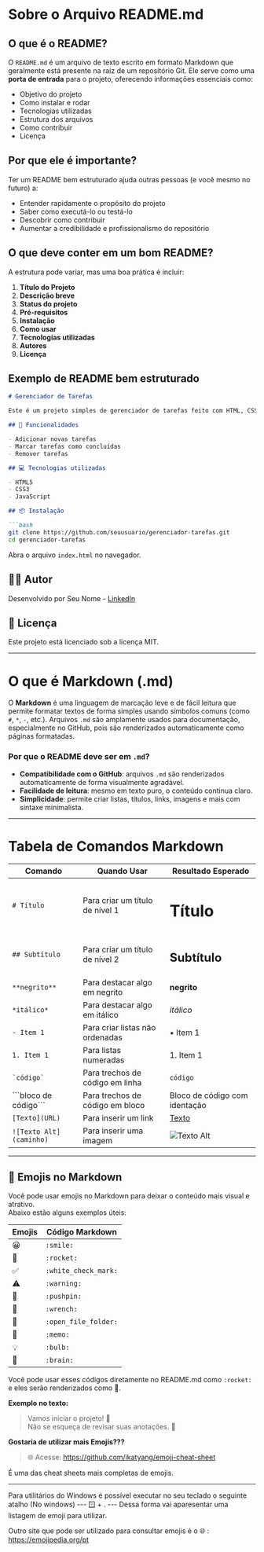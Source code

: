 # Sobre o Arquivo README.md

## O que é o README?

O `README.md` é um arquivo de texto escrito em formato Markdown que geralmente está presente na raiz de um repositório Git. Ele serve como uma **porta de entrada** para o projeto, oferecendo informações essenciais como:

- Objetivo do projeto
- Como instalar e rodar
- Tecnologias utilizadas
- Estrutura dos arquivos
- Como contribuir
- Licença

## Por que ele é importante?

Ter um README bem estruturado ajuda outras pessoas (e você mesmo no futuro) a:

- Entender rapidamente o propósito do projeto
- Saber como executá-lo ou testá-lo
- Descobrir como contribuir
- Aumentar a credibilidade e profissionalismo do repositório

## O que deve conter em um bom README?

A estrutura pode variar, mas uma boa prática é incluir:

1. **Título do Projeto**
2. **Descrição breve**
3. **Status do projeto**
4. **Pré-requisitos**
5. **Instalação**
6. **Como usar**
7. **Tecnologias utilizadas**
8. **Autores**
9. **Licença**

## Exemplo de README bem estruturado

```markdown
# Gerenciador de Tarefas

Este é um projeto simples de gerenciador de tarefas feito com HTML, CSS e JavaScript puro.

## 🚀 Funcionalidades

- Adicionar novas tarefas
- Marcar tarefas como concluídas
- Remover tarefas

## 💻 Tecnologias utilizadas

- HTML5
- CSS3
- JavaScript

## 📦 Instalação

```bash
git clone https://github.com/seuusuario/gerenciador-tarefas.git
cd gerenciador-tarefas
```

Abra o arquivo `index.html` no navegador.

## 👨‍💻 Autor

Desenvolvido por Seu Nome - [LinkedIn](https://www.linkedin.com/in/seunome)

## 📝 Licença

Este projeto está licenciado sob a licença MIT.

---

# O que é Markdown (.md)

O **Markdown** é uma linguagem de marcação leve e de fácil leitura que permite formatar textos de forma simples usando símbolos
comuns (como `#`, `*`, `-`, etc.). Arquivos `.md` são amplamente usados para documentação, especialmente no GitHub,
pois são renderizados automaticamente como páginas formatadas.

### Por que o README deve ser em `.md`?

- **Compatibilidade com o GitHub**: arquivos `.md` são renderizados automaticamente de forma visualmente agradável.
- **Facilidade de leitura**: mesmo em texto puro, o conteúdo continua claro.
- **Simplicidade**: permite criar listas, títulos, links, imagens e mais com sintaxe minimalista.

---

# Tabela de Comandos Markdown

| Comando                      | Quando Usar                                 | Resultado Esperado                         |
|-----------------------------|---------------------------------------------|--------------------------------------------|
| `# Título`                  | Para criar um título de nível 1             | <h1>Título</h1>                             |
| `## Subtítulo`              | Para criar um título de nível 2             | <h2>Subtítulo</h2>                          |
| `**negrito**`               | Para destacar algo em negrito               | **negrito**                                 |
| `*itálico*`                 | Para destacar algo em itálico               | *itálico*                                   |
| `- Item 1`                  | Para criar listas não ordenadas             | • Item 1                                    |
| `1. Item 1`                 | Para listas numeradas                       | 1. Item 1                                   |
| `` `código` ``              | Para trechos de código em linha             | `código`                                    |
| \`\`\`bloco de código\`\`\` | Para trechos de código em bloco             | Bloco de código com identação               |
| `[Texto](URL)`              | Para inserir um link                        | [Texto](https://exemplo.com)                |
| `![Texto Alt](caminho)`     | Para inserir uma imagem                     | ![Texto Alt](imagem.png)                    |

---

## 🧩 Emojis no Markdown

Você pode usar emojis no Markdown para deixar o conteúdo mais visual e atrativo.  
Abaixo estão alguns exemplos úteis:

| Emojis | Código Markdown
|--------|------------------
| 😀     | `:smile:`
| 🚀     | `:rocket:`
| ✅     | `:white_check_mark:`
| ⚠️     | `:warning:`
| 📌     | `:pushpin:`
| 🔧     | `:wrench:`
| 📂     | `:open_file_folder:`
| 📝     | `:memo:`
| 💡     | `:bulb:`
| 🧠     | `:brain:`

Você pode usar esses códigos diretamente no README.md como `:rocket:` e eles serão renderizados como 🚀.

**Exemplo no texto:**

> Vamos iniciar o projeto! :rocket:  
> Não se esqueça de revisar suas anotações. :memo:

**Gostaria de utilizar mais Emojis???**

> 🌐 Acesse: https://github.com/ikatyang/emoji-cheat-sheet

É uma das cheat sheets mais completas de emojis.

---
Para utilitários do Windows é possível executar no seu teclado o seguinte atalho (No windows) --- :window: + .  --- Dessa forma vai aparesentar uma listagem de emoji para utilizar.

Outro site que pode ser utilizado para consultar emojis é o 🌐 : https://emojipedia.org/pt


